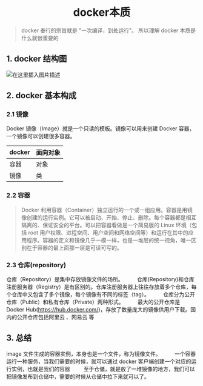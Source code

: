 <h1 align = "center">docker本质</h1>

> docker 奉行的宗旨就是 "一次编译，到处运行"。 所以理解 docker 本质是什么就很重要的

## 1. docker 结构图

![在这里插入图片描述](https://img-blog.csdnimg.cn/bf7f0bf15a734a7d80a635f78cc3d130.png)

## 2. docker 基本构成

### 2.1 镜像

Docker 镜像（Image）就是一个只读的模板。镜像可以用来创建 Docker 容器，一个镜像可以创建很多容器。

| docker | 面向对象 |
| :----- | :------- |
| 容器   | 对象     |
| 镜像   | 类       |

### 2.2 容器

> Docker 利用容器（Container）独立运行的一个或一组应用。容器是用镜像创建的运行实例。它可以被启动、开始、停止、删除。每个容器都是相互隔离的、保证安全的平台。可以把容器看做是一个简易版的 Linux 环境（包括 root 用户权限、进程空间、用户空间和网络空间等）和运行在其中的应用程序。容器的定义和镜像几乎一模一样，也是一堆层的统一视角，唯一区别在于容器的最上面那一层是可读可写的。

### 2.3 仓库(repository)

仓库（Repository）是集中存放镜像文件的场所。
   仓库(Repository)和仓库注册服务器（Registry）是有区别的。仓库注册服务器上往往存放着多个仓库，每个仓库中又包含了多个镜像，每个镜像有不同的标签（tag）。
   仓库分为公开仓库（Public）和私有仓库（Private）两种形式。
   最大的公开仓库是 Docker Hub(https://hub.docker.com/)，存放了数量庞大的镜像供用户下载。国内的公开仓库包括阿里云 、网易云 等

## 3. 总结

image 文件生成的容器实例，本身也是一个文件，称为镜像文件。
   一个容器运行一种服务，当我们需要的时候，就可以通过 docker 客户端创建一个对应的运行实例，也就是我们的容器
   至于仓储，就是放了一堆镜像的地方，我们可以把镜像发布到仓储中，需要的时候从仓储中拉下来就可以了。
